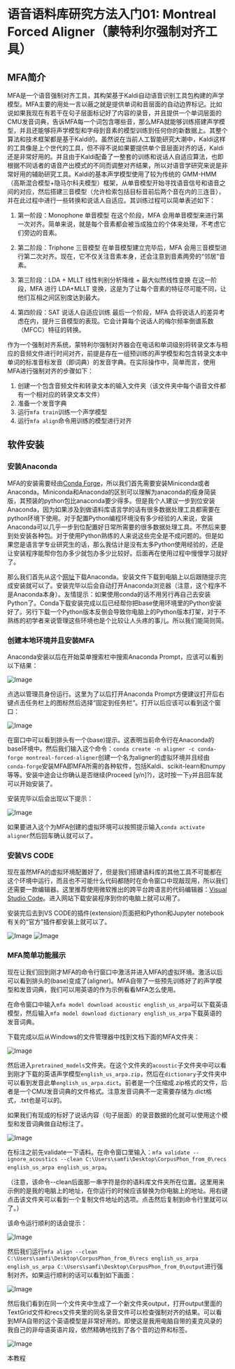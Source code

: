 # 语音语料库研究方法入门01: Montreal Forced Aligner（蒙特利尔强制对齐工具）

## MFA简介

MFA是一个语音强制对齐工具，其构架基于Kaldi自动语音识别工具包构建的声学模型。MFA主要的用处一言以蔽之就是提供单词和音层面的自动边界标记。比如说如果我现在有若干在句子层面标记好了内容的录音，并且提供一个单词层面的CMU发音词典，告诉MFA每一个词包含哪些音，那么MFA就能够训练搭建声学模型，并且还能够将声学模型和字母到音素的模型训练到任何你的新数据上。其整个算法和技术框架都是基于Kaldi的。虽然说在当前人工智能研究大潮中，Kaldi这样的工具像是上个世代的工具，但不得不说如果要提供单个音层面对齐的话，Kaldi还是非常好用的。并且由于Kaldi配备了一整套的训练和说话人自适应算法，也即根据不同话者的语音产出模式的不同而调整对齐结果，所以对语音学研究来说是非常好用的辅助研究工具。Kaldi的基本声学模型使用了较为传统的 GMM-HMM （高斯混合模型+隐马尔科夫模型）框架，从单音模型开始寻找语音信号和语音之间的对应，然后搭建三音模型（允许检索包括目标音前后两个音在内的三连音），并在此过程中进行一些转换和说话人自适应。其训练过程可以简单表述如下：

1. 第一阶段：Monophone 单音模型
在这个阶段，MFA 会用单音模型来进行第一次对齐。简单来说，就是每个音素都会被当成独立的个体来处理，不考虑它们旁边的音素。

2. 第二阶段：Triphone 三音模型
在单音模型建立完毕后，MFA 会用三音模型进行第二次对齐。现在，它不仅关注音素本身，还会注意到音素两旁的“邻居”音素。

3. 第三阶段：LDA + MLLT 线性判别分析降维 + 最大似然线性变换
在这一阶段，MFA 进行 LDA+MLLT 变换，这是为了让每个音素的特征尽可能不同，让他们互相之间区别度达到最大。

4. 第四阶段：SAT 说话人自适应训练
最后一个阶段，MFA 会将说话人的差异考虑在内，提升三音模型的表现。它会计算每个说话人的梅尔频率倒谱系数（MFCC）特征的转换。

作为一个强制对齐系统，蒙特利尔强制对齐器会在电话和单词级别将转录文本与相应的音频文件进行时间对齐，前提是存在一组预训练的声学模型和包含转录文本中单词的标准音标发音（即词典）的发音字典。在实际操作中，简单而言，使用MFA进行强制对齐的步骤如下：

1. 创建一个包含音频文件和转录文本的输入文件夹（该文件夹中每个语音文件都有一个相对应的转录文本文件）
2. 准备一个发音字典
3. 运行`mfa train`训练一个声学模型
4. 运行`mfa align`命令用训练的模型进行对齐

## 软件安装

### 安装Anaconda

MFA的安装需要经由[Conda Forge](https://conda-forge.org/)，所以我们首先需要安装Miniconda或者Anaconda。Miniconda和Anaconda的区别可以理解为anaconda的瘦身简装版，其预装的python包比anaconda要少得多。但是我个人建议一步到位安装Anaconda，因为如果涉及到做语料库语言学的话有很多数据处理工具都需要在python环境下使用。对于配置Python编程环境没有多少经验的人来说，安装Anaconda可以几乎一步到位配置好日常所需要的很多数据处理工具。不然后来要到处安装各种包。对于使用Python熟练的人来说这些完全是不成问题的。但是如果您是语言学专业研究生的话，那么我估计是没有太多Python使用经验的，还是让安装程序能帮你包办多少就包办多少比较好。后面再在使用过程中慢慢学习就好了。

那么我们首先从这个[网址](https://www.anaconda.com/download/)下载Anaconda。安装文件下载到电脑上以后跟随提示完成安装就可以了。安装完毕以后会自动打开Anaconda浏览器（注意，这个程序不是Anaconda本身）。友情提示：如果使用conda的话不用另行再自己去安装Python了。Conda下载安装完成以后已经帮你把base使用环境里的Python安装好了。另行下载一个Python版本反倒会导致你电脑上的Python版本打架，对于不熟练的初学者来说管理这些环境也是个比较让人头疼的事儿。所以我们能简则简。

### 创建本地环境并且安装MFA

Anaconda安装以后在开始菜单搜索栏中搜索Anaconda Prompt，应该可以看到以下结果：

![Image](anac.png)

点选以管理员身份运行。这里为了以后打开Anaconda Prompt方便建议打开后右键点击任务栏上的图标然后选择“固定到任务栏”。打开以后应该可以看到这个窗口：

![Image](prompt.png)

在窗口中可以看到排头有一个(base)提示。这表明当前命令行在Anaconda的base环境中。然后我们输入这个命令：`conda create -n aligner -c conda-forge montreal-forced-aligner`创建一个名为aligner的虚拟环境并且经由`conda-forge`安装MFA即MFA所需的各种软件，包括Kaldi、scikit-learn和numpy等等。安装中途会让你确认是否继续(Proceed \[y/n\]?)，这时按一下`y`并且回车就可以开始安装了。

安装完毕以后会出现以下提示：

![Image](mfa_installed.png)

如果要进入这个为MFA创建的虚拟环境可以按照提示输入`conda activate aligner`然后回车确认就可以了。

### 安装VS CODE

现在虽然MFA的虚拟环境配置好了，但是我们搭建语料库的其他工具不可能都在这个环境中运行，而且也不可能什么代码都随时在命令窗口中现敲现用，所以我们还需要一款编辑器。这里推荐使用微软推出的跨平台跨语言的代码编辑器：[Visual Studio Code](https://code.visualstudio.com/)。进入网站下载安装程序到你的电脑上就可以用了。

安装完后去到VS CODE的插件(extension)页面把和Python和Jupyter notebook有关的“官方”插件都安装上就可以了。

![Image](python.png)
![Image](jupyter.png)

### MFA简单功能展示

现在让我们回到刚才MFA的命令行窗口中激活并进入MFA的虚拟环境。激活以后可以看到排头的(base)变成了(aligner)。MFA自带了一些预先训练好了的声学模型和发音词典，我们可以用英语的作为示例看看MFA怎么使用。

在命令窗口中输入`mfa model download acoustic english_us_arpa`可以下载英语模型，然后输入`mfa model download dictionary english_us_arpa`下载英语的发音词典。

下载完成以后从Windows的文件管理器中找到文档下面的MFA文件夹：

![Image](mfa_dir.png)

然后进入`pretrained_models`文件夹。在这个文件夹的`acoustic`子文件夹中可以看到刚才下载的英语声学模型`english_us_arpa.zip`，然后在`dictionary`子文件夹中可以看到发音此单`english_us_arpa.dict`。前者是一个压缩成.zip格式的文件，后者是一个CMU发音词典的文件格式。注意发音词典不一定需要存储为.dict格式，.txt也是可以的。

如果我们有现成的标好了说话内容（句子层面）的录音数据的化就可以使用这个模型和发音词典做自动标注了。

![Image](recs_ex.png)

在标注之前先validate一下语料。在命令窗口里输入：`mfa validate --ignore_acoustics --clean C:\Users\samfi\Desktop\CorpusPhon_from_0\recs english_us_arpa english_us_arpa`。

（注意，该命令--clean后面那一串字符是你的语料库文件夹所在位置。这里用来示例的是我的电脑上的地址，在你运行的时候应该替换为你电脑上的地址。用右键点击该文件夹可以看到一个复制文件地址的选项。点击然后复制到命令行里就可以了。）

该命令运行顺利的话会提示：

![Image](validate.png)

然后我们运行`mfa align --clean C:\Users\samfi\Desktop\CorpusPhon_from_0\recs english_us_arpa english_us_arpa C:\Users\samfi\Desktop\CorpusPhon_from_0\output`进行强制对齐。如果运行顺利的话可以看到如下画面：

![Image](aligning.png)

然后我们看到在同一个文件夹中生成了一个新文件夹output，打开output里面的TextGrid文件和recs文件夹里的同名录音文件可以检查强制对齐的结果。可以看到MFA自带的这个英语模型是非常好用的。即使这是我用电脑自带的麦克风录的我自己的非母语英语片段，依然精确地找到了各个音的边界和标签。

![Image](alignment.png)

本教程